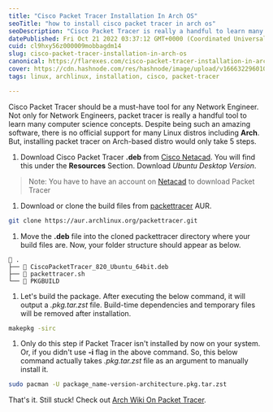 ```yaml
---
title: "Cisco Packet Tracer Installation In Arch OS"
seoTitle: "how to install cisco packet tracer in arch os"
seoDescription: "Cisco Packet Tracer is really a handful to learn many computer science concepts. But, installing it on Arch based system require few extra steps."
datePublished: Fri Oct 21 2022 03:37:12 GMT+0000 (Coordinated Universal Time)
cuid: cl9hxy56z000009mobbagdm14
slug: cisco-packet-tracer-installation-in-arch-os
canonical: https://flarexes.com/cisco-packet-tracer-installation-in-arch-os
cover: https://cdn.hashnode.com/res/hashnode/image/upload/v1666322960109/M7iJ-xMzN.png
tags: linux, archlinux, installation, cisco, packet-tracer

---
```


Cisco Packet Tracer should be a must-have tool for any Network Engineer. Not only for Network Engineers, packet tracer is really a handful tool to learn many computer science concepts. Despite being such an amazing software, there is no official support for many Linux distros including **Arch**. But, installing packet tracer on Arch-based distro would only take 5 steps.

1. Download Cisco Packet Tracer **.deb** from [Cisco Netacad](https://www.netacad.com/). You will find this under the **Resources** Section. Download *Ubuntu Desktop Version*.
    

> Note: You have to have an account on [Netacad](https://www.netacad.com/) to download Packet Tracer

1. Download or clone the build files from [packettracer](https://aur.archlinux.org/packages/packettracer) AUR.
    

```sh
git clone https://aur.archlinux.org/packettracer.git
```

1. Move the **.deb** file into the cloned packettracer directory where your build files are. Now, your folder structure should appear as below.
    

```plaintext
 .
├──  CiscoPacketTracer_820_Ubuntu_64bit.deb
├──  packettracer.sh
└──  PKGBUILD
```

1. Let's build the package. After executing the below command, it will output a *.pkg.tar.zst* file. Build-time dependencies and temporary files will be removed after installation.
    

```sh
makepkg -sirc
```

1. Only do this step if Packet Tracer isn't installed by now on your system. Or, if you didn't use **\-i** flag in the above command. So, this below command actually takes *.pkg.tar.zst* file as an argument to manually install it.
    

```sh
sudo pacman -U package_name-version-architecture.pkg.tar.zst
```

That's it. Still stuck! Check out [Arch Wiki On Packet Tracer](https://wiki.archlinux.org/title/PacketTracer).